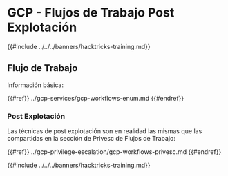 # GCP - Flujos de Trabajo Post Explotación

{{#include ../../../banners/hacktricks-training.md}}

## Flujo de Trabajo

Información básica:

{{#ref}}
../gcp-services/gcp-workflows-enum.md
{{#endref}}

### Post Explotación

Las técnicas de post explotación son en realidad las mismas que las compartidas en la sección de Privesc de Flujos de Trabajo:

{{#ref}}
../gcp-privilege-escalation/gcp-workflows-privesc.md
{{#endref}}

{{#include ../../../banners/hacktricks-training.md}}
